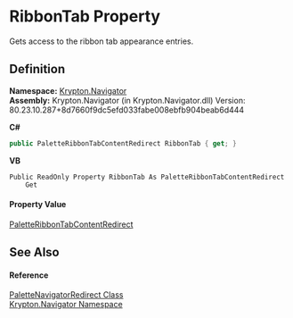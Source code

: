 # RibbonTab Property


Gets access to the ribbon tab appearance entries.



## Definition
**Namespace:** <a href="a21ac074-d119-3dc6-bd1c-d3a12c0128bc.md">Krypton.Navigator</a>  
**Assembly:** Krypton.Navigator (in Krypton.Navigator.dll) Version: 80.23.10.287+8d7660f9dc5efd033fabe008ebfb904beab6d444

**C#**
``` C#
public PaletteRibbonTabContentRedirect RibbonTab { get; }
```
**VB**
``` VB
Public ReadOnly Property RibbonTab As PaletteRibbonTabContentRedirect
	Get
```



#### Property Value
<a href="8ca105c4-ec42-e5fe-555c-99fc86a5179f.md">PaletteRibbonTabContentRedirect</a>

## See Also


#### Reference
<a href="e6c26c4c-f070-7481-1460-037840962498.md">PaletteNavigatorRedirect Class</a>  
<a href="a21ac074-d119-3dc6-bd1c-d3a12c0128bc.md">Krypton.Navigator Namespace</a>  
